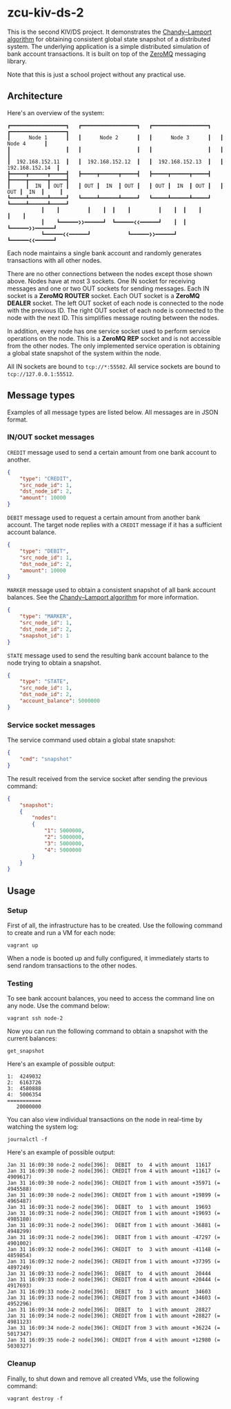 # zcu-kiv-ds-2

This is the second KIV/DS project. It demonstrates the
[Chandy–Lamport algorithm](https://en.wikipedia.org/wiki/Chandy%E2%80%93Lamport_algorithm)
for obtaining consistent global state snapshot of a distributed system. The underlying application is a simple distributed
simulation of bank account transactions. It is built on top of the [ZeroMQ](https://zeromq.org/) messaging library.

Note that this is just a school project without any practical use.

## Architecture

Here's an overview of the system:

```
┏━━━━━━━━━━━━━━━━━━┓   ┏━━━━━━━━━━━━━━━━━━┓   ┏━━━━━━━━━━━━━━━━━━┓   ┏━━━━━━━━━━━━━━━━━━┓
┃      Node 1      ┃   ┃      Node 2      ┃   ┃      Node 3      ┃   ┃      Node 4      ┃
┃                  ┃   ┃                  ┃   ┃                  ┃   ┃                  ┃
┃  192.168.152.11  ┃   ┃  192.168.152.12  ┃   ┃  192.168.152.13  ┃   ┃  192.168.152.14  ┃
┣━━━━━┳━━━━━━┳━━━━━┫   ┣━━━━━┳━━━━━━┳━━━━━┫   ┣━━━━━┳━━━━━━┳━━━━━┫   ┣━━━━━┳━━━━━━┳━━━━━┫
┃     ┃  IN  ┃ OUT ┃   ┃ OUT ┃  IN  ┃ OUT ┃   ┃ OUT ┃  IN  ┃ OUT ┃   ┃ OUT ┃  IN  ┃     ┃
┗━━━━━┻━━━━━━┻━━━━━┛   ┗━━━━━┻━━━━━━┻━━━━━┛   ┗━━━━━┻━━━━━━┻━━━━━┛   ┗━━━━━┻━━━━━━┻━━━━━┛
           ┃    ┃         ┃    ┃  ┃    ┃         ┃    ┃  ┃    ┃         ┃    ┃
           ┃    ┗━━━━━━❯❯━━━━━━┛  ┗━━━━━━❮❮━━━━━━┛    ┃  ┃    ┗━━━━━━❯❯━━━━━━┛
           ┗━━━━━━❮❮━━━━━━┛            ┗━━━━━━❯❯━━━━━━┛  ┗━━━━━━❮❮━━━━━━┛
```

Each node maintains a single bank account and randomly generates transactions with all other nodes.

There are no other connections between the nodes except those shown above.
Nodes have at most 3 sockets. One IN socket for receiving messages and one or two OUT sockets for sending messages.
Each IN socket is a **ZeroMQ ROUTER** socket. Each OUT socket is a **ZeroMQ DEALER** socket.
The left OUT socket of each node is connected to the node with the previous ID.
The right OUT socket of each node is connected to the node with the next ID.
This simplifies message routing between the nodes.

In addition, every node has one service socket used to perform service operations on the node.
This is a **ZeroMQ REP** socket and is not accessible from the other nodes.
The only implemented service operation is obtaining a global state snapshot of the system within the node.

All IN sockets are bound to `tcp://*:55502`.
All service sockets are bound to `tcp://127.0.0.1:55512`.

## Message types

Examples of all message types are listed below. All messages are in JSON format.

### IN/OUT socket messages

`CREDIT` message used to send a certain amount from one bank account to another.

```json
{
	"type": "CREDIT",
	"src_node_id": 1,
	"dst_node_id": 2,
	"amount": 10000
}
```

`DEBIT` message used to request a certain amount from another bank account.
The target node replies with a `CREDIT` message if it has a sufficient account balance.

```json
{
	"type": "DEBIT",
	"src_node_id": 1,
	"dst_node_id": 2,
	"amount": 10000
}
```

`MARKER` message used to obtain a consistent snapshot of all bank account balances.
See the [Chandy–Lamport algorithm](https://en.wikipedia.org/wiki/Chandy%E2%80%93Lamport_algorithm) for more information.

```json
{
	"type": "MARKER",
	"src_node_id": 1,
	"dst_node_id": 2,
	"snapshot_id": 1
}
```

`STATE` message used to send the resulting bank account balance to the node trying to obtain a snapshot.

```json
{
	"type": "STATE",
	"src_node_id": 1,
	"dst_node_id": 2,
	"account_balance": 5000000
}
```

### Service socket messages

The service command used obtain a global state snapshot:

```json
{
	"cmd": "snapshot"
}
```

The result received from the service socket after sending the previous command:

```json
{
	"snapshot":
	{
		"nodes":
		{
			"1": 5000000,
			"2": 5000000,
			"3": 5000000,
			"4": 5000000
		}
	}
}
```

## Usage

### Setup

First of all, the infrastructure has to be created. Use the following command to create and run a VM for each node:

```
vagrant up
```

When a node is booted up and fully configured, it immediately starts to send random transactions to the other nodes.

### Testing

To see bank account balances, you need to access the command line on any node. Use the command below:

```
vagrant ssh node-2
```

Now you can run the following command to obtain a snapshot with the current balances:

```
get_snapshot
```

Here's an example of possible output:

```
1:  4249032
2:  6163726
3:  4580888
4:  5006354
===========
   20000000
```

You can also view individual transactions on the node in real-time by watching the system log:

```
journalctl -f
```

Here's an example of possible output:

```
Jan 31 16:09:30 node-2 node[396]:  DEBIT  to  4 with amount  11617
Jan 31 16:09:30 node-2 node[396]: CREDIT from 4 with amount +11617 (= 4909617)
Jan 31 16:09:30 node-2 node[396]: CREDIT from 1 with amount +35971 (= 4945588)
Jan 31 16:09:30 node-2 node[396]: CREDIT from 1 with amount +19899 (= 4965487)
Jan 31 16:09:31 node-2 node[396]:  DEBIT  to  1 with amount  19693
Jan 31 16:09:31 node-2 node[396]: CREDIT from 1 with amount +19693 (= 4985180)
Jan 31 16:09:31 node-2 node[396]:  DEBIT from 1 with amount -36881 (= 4948299)
Jan 31 16:09:31 node-2 node[396]:  DEBIT from 1 with amount -47297 (= 4901002)
Jan 31 16:09:32 node-2 node[396]: CREDIT  to  3 with amount -41148 (= 4859854)
Jan 31 16:09:32 node-2 node[396]: CREDIT from 1 with amount +37395 (= 4897249)
Jan 31 16:09:33 node-2 node[396]:  DEBIT  to  4 with amount  20444
Jan 31 16:09:33 node-2 node[396]: CREDIT from 4 with amount +20444 (= 4917693)
Jan 31 16:09:33 node-2 node[396]:  DEBIT  to  3 with amount  34603
Jan 31 16:09:33 node-2 node[396]: CREDIT from 3 with amount +34603 (= 4952296)
Jan 31 16:09:34 node-2 node[396]:  DEBIT  to  1 with amount  28827
Jan 31 16:09:34 node-2 node[396]: CREDIT from 1 with amount +28827 (= 4981123)
Jan 31 16:09:34 node-2 node[396]: CREDIT from 3 with amount +36224 (= 5017347)
Jan 31 16:09:35 node-2 node[396]: CREDIT from 4 with amount +12980 (= 5030327)
```

### Cleanup

Finally, to shut down and remove all created VMs, use the following command:

```
vagrant destroy -f
```

